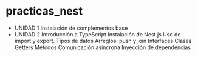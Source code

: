 # practicas_nest

- UNIDAD 1
    Instalación de complementos base
- UNIDAD 2
    Introducción a TypeScript
    Instalación de Nest.js
    Uso de import y export. Tipos de datos
    Arreglos: push y join
    Interfaces
    Clases
    Getters
    Métodos
    Comunicación asíncrona
    Inyección de dependencias